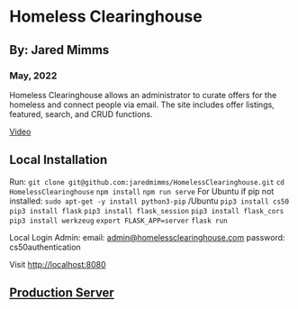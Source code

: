 # Homeless Clearinghouse
## By: Jared Mimms
### May, 2022

Homeless Clearinghouse allows an administrator to curate offers for the homeless and connect people via email. The site includes offer listings, featured, search, and CRUD functions. 

[Video](https://youtu.be/c-fUpM6Gncs)

## Local Installation
Run:
`git clone git@github.com:jaredmimms/HomelessClearinghouse.git`
`cd HomelessClearinghouse`
`npm install`
`npm run serve`
For Ubuntu if pip not installed:
`sudo apt-get -y install python3-pip`
/Ubuntu
`pip3 install cs50`
`pip3 install flask`
`pip3 install flask_session`
`pip3 install flask_cors`
`pip3 install werkzeug`
`export FLASK_APP=server`
`flask run`

Local Login Admin:
email: admin@homelessclearinghouse.com
password: cs50authentication

Visit [http://localhost:8080](http://localhost:8080)


## [Production Server](http://www.homelessclearinghouse.com/)